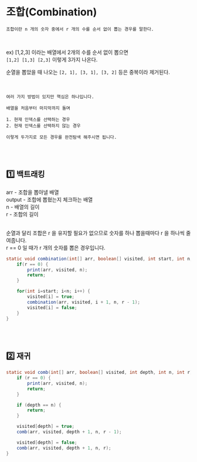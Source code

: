 # 조합(Combination)

```
조합이란 n 개의 숫자 중에서 r 개의 수를 순서 없이 뽑는 경우를 말한다.
```

<br>

ex) [1,2,3] 이라는 배열에서 2개의 수를 순서 없이 뽑으면<br>
```[1,2] [1,3] [2,3]``` 이렇게 3가지 나온다.<br>

순열을 뽑았을 때 나오는 ```[2, 1], [3, 1], [3, 2]``` 등은 중복이라 제거된다.<br><br><br>

```
여러 가지 방법이 있지만 핵심은 하나입니다.

배열을 처음부터 마지막까지 돌며

1. 현재 인덱스를 선택하는 경우
2. 현재 인덱스를 선택하지 않는 경우

이렇게 두가지로 모든 경우를 완전탐색 해주시면 됩니다.
```

<br><br>

## :one: 백트래킹

arr	- 조합을 뽑아낼 배열 <br>
output	- 조합에 뽑혔는지 체크하는 배열<br>
n	- 배열의 길이<br>
r	- 조합의 길이<br><br>

순열과 달리 조합은 r 을 유지할 필요가 없으므로 숫자를 하나 뽑을때마다 r 을 하나씩 줄여줍니다. <br>
r == 0 일 때가 r 개의 숫자를 뽑은 경우입니다.
<br>

```java
static void combination(int[] arr, boolean[] visited, int start, int n, int r) {
    if(r == 0) {
        print(arr, visited, n);
        return;
    } 

    for(int i=start; i<n; i++) {
        visited[i] = true;
        combination(arr, visited, i + 1, n, r - 1);
        visited[i] = false;
    }
}
```
<br><br>


## :two: 재귀

```java
static void comb(int[] arr, boolean[] visited, int depth, int n, int r) {
    if (r == 0) {
        print(arr, visited, n);
        return;
    }

    if (depth == n) {
        return;
    }

    visited[depth] = true;
    comb(arr, visited, depth + 1, n, r - 1);

    visited[depth] = false;
    comb(arr, visited, depth + 1, n, r);
}
```



